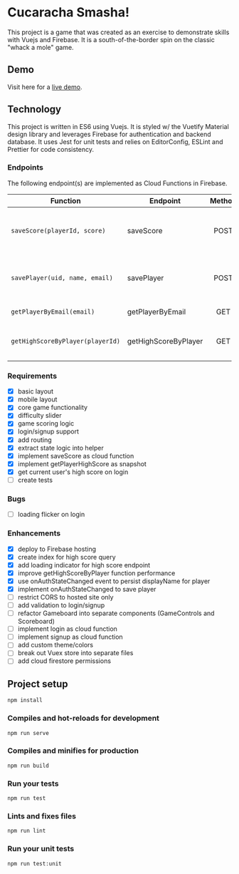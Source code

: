 # Cucaracha Smasha!

This project is a game that was created as an exercise to demonstrate skills with Vuejs and Firebase. It is a south-of-the-border spin on the classic "whack a mole" game.

## Demo

Visit here for a [live demo](https://cockroach-smash.firebaseapp.com).

## Technology

This project is written in ES6 using Vuejs. It is styled w/ the Vuetify Material design library and leverages Firebase for authentication and backend database. It uses Jest for unit tests and relies on EditorConfig, ESLint and Prettier for code consistency.

### Endpoints

The following endpoint(s) are implemented as Cloud Functions in Firebase.

| Function                         | Endpoint             | Method | Description                                      |
| -------------------------------- | -------------------- | :----: | ------------------------------------------------ |
| `saveScore(playerId, score)`     | saveScore            |  POST  | store each finished game w/ score and difficulty |
| `savePlayer(uid, name, email)`   | savePlayer           |  POST  | store each player to persist player name         |
| `getPlayerByEmail(email)`        | getPlayerByEmail     |  GET   | get player profile                               |
| `getHighScoreByPlayer(playerId)` | getHighScoreByPlayer |  GET   | get high score for a given player                |

### Requirements

- [x] basic layout
- [x] mobile layout
- [x] core game functionality
- [x] difficulty slider
- [x] game scoring logic
- [x] login/signup support
- [x] add routing
- [x] extract state logic into helper
- [x] implement saveScore as cloud function
- [x] implement getPlayerHighScore as snapshot
- [x] get current user's high score on login
- [ ] create tests

### Bugs

- [ ] loading flicker on login

### Enhancements

- [x] deploy to Firebase hosting
- [x] create index for high score query
- [x] add loading indicator for high score endpoint
- [x] improve getHighScoreByPlayer function performance
- [x] use onAuthStateChanged event to persist displayName for player
- [x] implement onAuthStateChanged to save player
- [ ] restrict CORS to hosted site only
- [ ] add validation to login/signup
- [ ] refactor Gameboard into separate components (GameControls and Scoreboard)
- [ ] implement login as cloud function
- [ ] implement signup as cloud function
- [ ] add custom theme/colors
- [ ] break out Vuex store into separate files
- [ ] add cloud firestore permissions

## Project setup

```
npm install
```

### Compiles and hot-reloads for development

```
npm run serve
```

### Compiles and minifies for production

```
npm run build
```

### Run your tests

```
npm run test
```

### Lints and fixes files

```
npm run lint
```

### Run your unit tests

```
npm run test:unit
```
